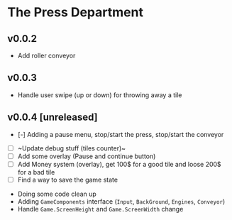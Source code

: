 # The Press Department

## v0.0.2

- Add roller conveyor

## v0.0.3

- Handle user swipe (up or down) for throwing away a tile

## v0.0.4 [unreleased]

- [-] Adding a pause menu, stop/start the press, stop/start the conveyor
- [ ] ~Update debug stuff (tiles counter)~
- [ ] Add some overlay (Pause and continue button)
- [ ] Add Money system (overlay), get 100$ for a good tile and loose 200$ for a
      bad tile
- [ ] Find a way to save the game state

- Doing some code clean up
- Adding `GameComponents` interface (`Input`, `BackGround`, `Engines`, `Conveyor`)
- Handle `Game.ScreenHeight` and `Game.ScreenWidth` change
